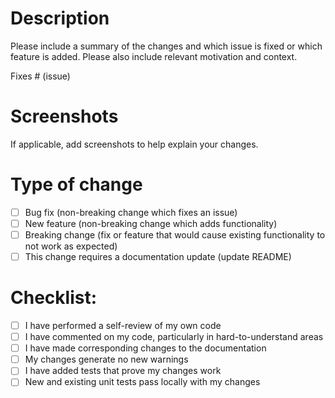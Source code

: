 # Description

Please include a summary of the changes and which issue is fixed or which feature is added. Please also include relevant motivation and context. 

Fixes # (issue)

# Screenshots

If applicable, add screenshots to help explain your changes.

# Type of change

- [ ] Bug fix (non-breaking change which fixes an issue)
- [ ] New feature (non-breaking change which adds functionality)
- [ ] Breaking change (fix or feature that would cause existing functionality to not work as expected)
- [ ] This change requires a documentation update (update README)

# Checklist:

- [ ] I have performed a self-review of my own code
- [ ] I have commented on my code, particularly in hard-to-understand areas
- [ ] I have made corresponding changes to the documentation
- [ ] My changes generate no new warnings
- [ ] I have added tests that prove my changes work
- [ ] New and existing unit tests pass locally with my changes
